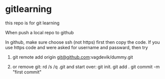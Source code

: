 # gitlearning

this repo is for git learning


When push a local repo to github

In github, make sure choose ssh (not https) first then copy the code. 
If you use https code and were asked for username and passward, then try
1. git remote add origin  git@github.com:vagdevik/dummy.git

2. or remove git: rd /s /q .git
and start over:
git init.
git add .
git commit -m "first commit"

